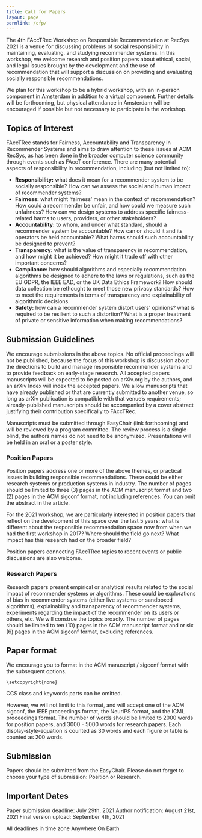 ```yaml
---
title: Call for Papers
layout: page
permlink: /cfp/
---
```


The 4th FAccTRec Workshop on Responsible Recommendation at RecSys 2021 is a venue for discussing problems of social responsibility in maintaining, evaluating, and studying recommender systems. In this workshop, we welcome research and position papers about ethical, social, and legal issues brought by the development and the use of recommendation that will support a discussion on providing and evaluating socially responsible recommendations.

We plan for this workshop to be a hybrid workshop, with an in-person component in Amsterdam in addition to a virtual component. Further details will be forthcoming, but physical attendance in Amsterdam will be encouraged if possible but not necessary to participate in the workshop.

## Topics of Interest

FAccTRec stands for Fairness, Accountability and Transparency in Recommender Systems and aims to draw attention to these issues at ACM RecSys, as has been done in the broader computer science community through events such as FAccT conference. There are many potential aspects of responsibility in recommendation, including (but not limited to):

- **Responsibility:** what does it mean for a recommender system to be socially responsible? How can we assess the social and human impact of recommender systems?
- **Fairness:** what might ‘fairness’ mean in the context of recommendation? How could a recommender be unfair, and how could we measure such unfairness? How can we design systems to address specific fairness-related harms to users, providers, or other stakeholders?
- **Accountability:** to whom, and under what standard, should a recommender system be accountable? How can or should it and its operators be held accountable? What harms should such accountability be designed to prevent?
- **Transparency:** what is the value of transparency in recommendation, and how might it be achieved? How might it trade off with other important concerns?
- **Compliance:** how should algorithms and especially recommendation algorithms be designed to adhere to the laws or regulations, such as the EU GDPR, the IEEE EAD, or the UK Data Ethics Framework? How should data collection be rethought to meet those new privacy standards? How to meet the requirements in terms of transparency and explainability of algorithmic decisions.
- **Safety:** how can a recommender system distort users’ opinions? what is required to be resilient to such a distortion? What is a proper treatment of private or sensitive information when making recommendations?

## Submission Guidelines

We encourage submissions in the above topics. No official proceedings will not be published, because the focus of this workshop is discussion about the directions to build and manage responsible recommender systems and to provide feedback on early-stage research. All accepted papers manuscripts will be expected to be posted on arXiv.org by the authors, and an arXiv Index will index the accepted papers. We allow manuscripts that have already published or that are currently submitted to another venue, so long as arXiv publication is compatible with that venue’s requirements; already-published manuscripts should be accompanied by a cover abstract justifying their contribution specifically to FAccTRec.

Manuscripts must be submitted through EasyChair (link forthcoming) and will be reviewed by a program committee. The review process is a single-blind, the authors names do not need to be anonymized. Presentations will be held in an oral or a poster style.

### Position Papers

Position papers address one or more of the above themes, or practical issues in building responsible recommendations. These could be either research systems or production systems in industry. The number of pages should be limited to three (3) pages in the ACM manuscript format and two (2) pages in the ACM sigconf format, not including references. You can omit the abstract in the article.

For the 2021 workshop, we are particularly interested in position papers that reflect on the development of this space over the last 5 years: what is different about the responsible recommendation space now from when we had the first workshop in 2017? Where should the field go next? What impact has this research had on the broader field?

Position papers connecting FAccTRec topics to recent events or public discussions are also welcome.

### Research Papers

Research papers present empirical or analytical results related to the social impact of recommender systems or algorithms. These could be explorations of bias in recommender systems (either live systems or sandboxed algorithms), explainability and transparency of recommender systems, experiments regarding the impact of the recommender on its users or others, etc. We will construe the topics broadly. The number of pages should be limited to ten (10) pages in the ACM manuscript format and or six (6) pages in the ACM sigconf format, excluding references.

## Paper format

We encourage you to format in the ACM manuscript / sigconf format with the subsequent options.

    \setcopyright{none}

CCS class and keywords parts can be omitted.

However, we will not limit to this format, and will accept one of the ACM sigconf, the IEEE proceedings format, the NeurIPS format, and the ICML proceedings format. The number of words should be limited to 2000 words for position papers, and 3000 - 5000 words for research papers. Each display-style-equation is counted as 30 words and each figure or table is counted as 200 words.

## Submission

Papers should be submitted from the EasyChair. Please do not forget to choose your type of submission: Position or Research.

## Important Dates

Paper submission deadline: July 29th, 2021
Author notification: August 21st, 2021
Final version upload: September 4th, 2021

All deadlines in time zone  Anywhere On Earth
